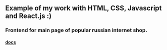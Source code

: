 ## Example of my work with HTML, CSS, Javascript and React.js :)
### Frontend for main page of popular russian internet shop.
#### [docs](https://github.com/IDriuk/avato/blob/master/create_react_app_readme.md)
